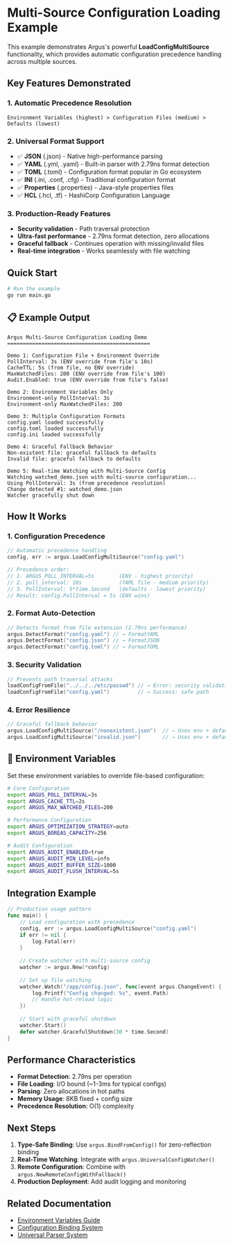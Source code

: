 # Multi-Source Configuration Loading Example

This example demonstrates Argus's powerful **LoadConfigMultiSource** functionality, which provides automatic configuration precedence handling across multiple sources.

## Key Features Demonstrated

### 1. **Automatic Precedence Resolution**
```
Environment Variables (highest) > Configuration Files (medium) > Defaults (lowest)
```

### 2. **Universal Format Support**
- ✅ **JSON** (.json) - Native high-performance parsing
- ✅ **YAML** (.yml, .yaml) - Built-in parser with 2.79ns format detection
- ✅ **TOML** (.toml) - Configuration format popular in Go ecosystem
- ✅ **INI** (.ini, .conf, .cfg) - Traditional configuration format
- ✅ **Properties** (.properties) - Java-style properties files
- ✅ **HCL** (.hcl, .tf) - HashiCorp Configuration Language

### 3. **Production-Ready Features**
- **Security validation** - Path traversal protection
- **Ultra-fast performance** - 2.79ns format detection, zero allocations
- **Graceful fallback** - Continues operation with missing/invalid files
- **Real-time integration** - Works seamlessly with file watching

## Quick Start

```bash
# Run the example
go run main.go
```

## 📋 Example Output

```
Argus Multi-Source Configuration Loading Demo
==============================================

Demo 1: Configuration File + Environment Override
PollInterval: 3s (ENV override from file's 10s)
CacheTTL: 5s (from file, no ENV override)
MaxWatchedFiles: 200 (ENV override from file's 100)
Audit.Enabled: true (ENV override from file's false)

Demo 2: Environment Variables Only
Environment-only PollInterval: 3s
Environment-only MaxWatchedFiles: 200

Demo 3: Multiple Configuration Formats  
config.yaml loaded successfully
config.toml loaded successfully
config.ini loaded successfully

Demo 4: Graceful Fallback Behavior
Non-existent file: graceful fallback to defaults
Invalid file: graceful fallback to defaults

Demo 5: Real-time Watching with Multi-Source Config
Watching watched_demo.json with multi-source configuration...
Using PollInterval: 3s (from precedence resolution)
Change detected #1: watched_demo.json
Watcher gracefully shut down
```

## How It Works

### 1. **Configuration Precedence**
```go
// Automatic precedence handling
config, err := argus.LoadConfigMultiSource("config.yaml")

// Precedence order:
// 1. ARGUS_POLL_INTERVAL=5s        (ENV - highest priority)
// 2. poll_interval: 10s            (YAML file - medium priority) 
// 3. PollInterval: 5*time.Second   (defaults - lowest priority)
// Result: config.PollInterval = 5s (ENV wins)
```

### 2. **Format Auto-Detection**
```go
// Detects format from file extension (2.79ns performance)
argus.DetectFormat("config.yaml") // → FormatYAML
argus.DetectFormat("config.json") // → FormatJSON
argus.DetectFormat("config.toml") // → FormatTOML
```

### 3. **Security Validation**
```go
// Prevents path traversal attacks
loadConfigFromFile("../../../etc/passwd") // → Error: security validation failed
loadConfigFromFile("config.yaml")         // → Success: safe path
```

### 4. **Error Resilience**
```go
// Graceful fallback behavior
argus.LoadConfigMultiSource("/nonexistent.json")  // → Uses env + defaults
argus.LoadConfigMultiSource("invalid.json")       // → Uses env + defaults  
```

## 🔧 Environment Variables

Set these environment variables to override file-based configuration:

```bash
# Core Configuration  
export ARGUS_POLL_INTERVAL=3s
export ARGUS_CACHE_TTL=2s
export ARGUS_MAX_WATCHED_FILES=200

# Performance Configuration
export ARGUS_OPTIMIZATION_STRATEGY=auto
export ARGUS_BOREAS_CAPACITY=256

# Audit Configuration  
export ARGUS_AUDIT_ENABLED=true
export ARGUS_AUDIT_MIN_LEVEL=info
export ARGUS_AUDIT_BUFFER_SIZE=1000
export ARGUS_AUDIT_FLUSH_INTERVAL=5s
```

## Integration Example

```go
// Production usage pattern
func main() {
    // Load configuration with precedence
    config, err := argus.LoadConfigMultiSource("config.yaml")
    if err != nil {
        log.Fatal(err)
    }
    
    // Create watcher with multi-source config
    watcher := argus.New(*config)
    
    // Set up file watching
    watcher.Watch("/app/config.json", func(event argus.ChangeEvent) {
        log.Printf("Config changed: %s", event.Path)
        // Handle hot-reload logic
    })
    
    // Start with graceful shutdown
    watcher.Start()
    defer watcher.GracefulShutdown(30 * time.Second)
}
```

## Performance Characteristics

- **Format Detection**: 2.79ns per operation
- **File Loading**: I/O bound (~1-3ms for typical configs)  
- **Parsing**: Zero allocations in hot paths
- **Memory Usage**: 8KB fixed + config size
- **Precedence Resolution**: O(1) complexity

## Next Steps

1. **Type-Safe Binding**: Use `argus.BindFromConfig()` for zero-reflection binding
2. **Real-Time Watching**: Integrate with `argus.UniversalConfigWatcher()`
3. **Remote Configuration**: Combine with `argus.NewRemoteConfigWithFallback()`
4. **Production Deployment**: Add audit logging and monitoring

## Related Documentation

- [Environment Variables Guide](../../docs/ENVIRONMENT_VARIABLES.md)
- [Configuration Binding System](../../docs/CONFIG_BINDING.md)  
- [Universal Parser System](../../docs/PARSERS.md)